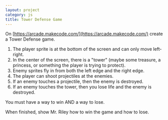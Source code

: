 ```yaml
---
layout: project
category: js
title: Tower Defense Game
---
```


On [https://arcade.makecode.com/](https://arcade.makecode.com/) create a Tower Defense game.

1.  The player sprite is at the bottom of the screen and can only move left-right.
1.  In the center of the screen, there is a "tower" (maybe some treasure, a princess, or something the player is trying to protect).
1.  Enemy sprites fly in from both the left edge and the right edge.
1.  The player can shoot projectiles at the enemies.
1.  If an enemy touches a projectile, then the enemy is destroyed.
1.  If an enemy touches the tower, then you lose life and the enemy is destroyed.

You must have a way to win AND a way to lose.




When finished, show Mr. Riley how to win the game and how to lose.
